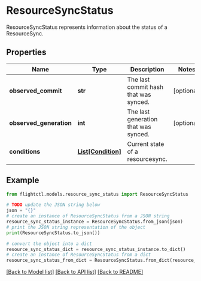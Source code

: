 # ResourceSyncStatus

ResourceSyncStatus represents information about the status of a ResourceSync.

## Properties

Name | Type | Description | Notes
------------ | ------------- | ------------- | -------------
**observed_commit** | **str** | The last commit hash that was synced. | [optional] 
**observed_generation** | **int** | The last generation that was synced. | [optional] 
**conditions** | [**List[Condition]**](Condition.md) | Current state of a resourcesync. | 

## Example

```python
from flightctl.models.resource_sync_status import ResourceSyncStatus

# TODO update the JSON string below
json = "{}"
# create an instance of ResourceSyncStatus from a JSON string
resource_sync_status_instance = ResourceSyncStatus.from_json(json)
# print the JSON string representation of the object
print(ResourceSyncStatus.to_json())

# convert the object into a dict
resource_sync_status_dict = resource_sync_status_instance.to_dict()
# create an instance of ResourceSyncStatus from a dict
resource_sync_status_from_dict = ResourceSyncStatus.from_dict(resource_sync_status_dict)
```
[[Back to Model list]](../README.md#documentation-for-models) [[Back to API list]](../README.md#documentation-for-api-endpoints) [[Back to README]](../README.md)


